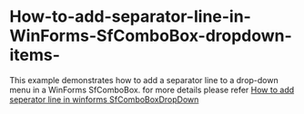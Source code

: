 # How-to-add-separator-line-in-WinForms-SfComboBox-dropdown-items-
This example demonstrates how to add a separator line to a drop-down menu in a WinForms SfComboBox. for more details please refer [How to add seperator line in winforms SfComboBoxDropDown](https://www.syncfusion.com/kb/11498/how-to-add-separator-line-in-winforms-sfcombobox-dropdown-iems)

